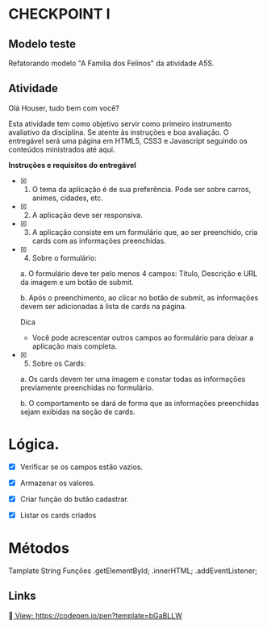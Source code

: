 # CHECKPOINT I

## Modelo teste

Refatorando modelo "A Familia dos Felinos" da atividade A5S.

## Atividade

Olá Houser, tudo bem com você?

Esta atividade tem como objetivo servir como primeiro instrumento avaliativo da disciplina. Se atente às instruções e boa avaliação. O entregável será uma página em HTML5, CSS3 e Javascript seguindo os conteúdos ministrados até aqui.

**Instruções e requisitos do entregável**

- [x] 1. O tema da aplicação é de sua preferência. Pode ser sobre carros, animes, cidades, etc.

- [x] 2. A aplicação deve ser responsiva.

- [x] 3. A aplicação consiste em um formulário que, ao ser preenchido, cria cards com as informações preenchidas.

- [x] 4. Sobre o formulário:

    a. O formulário deve ter pelo menos 4 campos: Título, Descrição e URL da imagem e um botão de submit.
    
    b. Após o preenchimento, ao clicar no botão de submit, as informações devem ser adicionadas à lista de cards na página.

    Dica
    - Você pode acrescentar outros campos ao formulário para deixar a aplicação mais completa.

- [x] 5. Sobre os Cards:

    a.  Os cards devem ter uma imagem e constar todas as informações previamente preenchidas no formulário.
    
    b. O comportamento se dará de forma que as informações preenchidas sejam exibidas na seção de cards.

# Lógica.

- [x] Verificar se os campos estão vazios.

- [X] Armazenar os valores.

- [X] Criar função do butão cadastrar.

- [x] Listar os cards criados

# Métodos

Tamplate String
Funções
.getElementById;
.innerHTML;
.addEventListener;

## Links

🔎[
View: https://codepen.io/pen?template=bGaBLLW
](
https://codepen.io/pen?template=bGaBLLW
)
